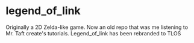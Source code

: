 # legend_of_link
Originally a 2D Zelda-like game.
Now an old repo that was me listening to Mr. Taft create's tutorials.
Legend_of_link has been rebranded to TLOS
